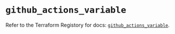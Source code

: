 # `github_actions_variable`

Refer to the Terraform Registory for docs: [`github_actions_variable`](https://registry.terraform.io/providers/integrations/github/5.27.0/docs/resources/actions_variable).
